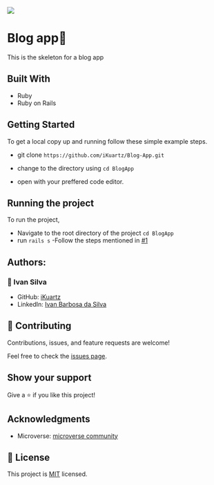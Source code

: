 ![](https://img.shields.io/badge/Microverse-blueviolet)
 #  Blog app📝

This is the skeleton for a blog app
 
 ## Built With

 - Ruby
 - Ruby on Rails

 ## Getting Started

 To get a local copy up and running follow these simple example steps.
- git clone  `https://github.com/iKuartz/Blog-App.git`

- change to the directory using `cd BlogApp`

- open with your preffered code editor.

 ## Running the project

To run the project,
- Navigate to the root directory of the project `cd BlogApp`
- run `rails s`
-Follow the steps mentioned in [#1](https://github.com/iKuartz/Blog-App.git)

 ## Authors:

### :bust_in_silhouette: Ivan Silva
- GitHub: [iKuartz](https://github.com/iKuartz)
- LinkedIn: [Ivan Barbosa da Silva](https://www.linkedin.com/in/ivan-silva-a47058b3/)

 ## 🤝 Contributing

 Contributions, issues, and feature requests are welcome!

 Feel free to check the [issues page](https://github.com/usorfaitheloho/school-library/issues).

 ## Show your support

 Give a ⭐️ if you like this project!

 ## Acknowledgments

 - Microverse: [microverse community](https://github.com/microverseinc)

 ## 📝 License

 This project is [MIT](./LICENSE.md) licensed.

